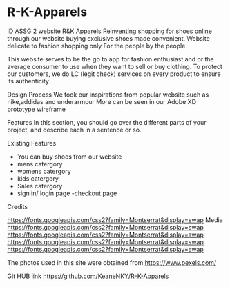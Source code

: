 # R-K-Apparels
ID ASSG 2 website
R&K Apparels
Reinventing shopping for shoes online through our website buying exclusive shoes made convenient.
Website delicate to fashion shopping only
For the people by the people.

This website serves to be the go to app for fashion enthusiast and or the average consumer to use when they want to sell or buy clothing.
To protect our customers, we do LC (legit check) services on every product to ensure its authenticity

Design Process
We took our inspirations from popular website such as nike,addidas and underarmour
More can be seen in our Adobe XD prototype wireframe

Features
In this section, you should go over the different parts of your project, and describe each in a sentence or so.

Existing Features
- You can buy shoes from our website
- mens catergory
- womens catergory
- kids catergory
- Sales catergory
- sign in/ login page
-checkout page


Credits

https://fonts.googleapis.com/css2?family=Montserrat&display=swap
Media
https://fonts.googleapis.com/css2?family=Montserrat&display=swap
https://fonts.googleapis.com/css2?family=Montserrat&display=swap
https://fonts.googleapis.com/css2?family=Montserrat&display=swap
https://fonts.googleapis.com/css2?family=Montserrat&display=swap

The photos used in this site were obtained from
https://www.pexels.com/


Git HUB link
https://github.com/KeaneNKY/R-K-Apparels
